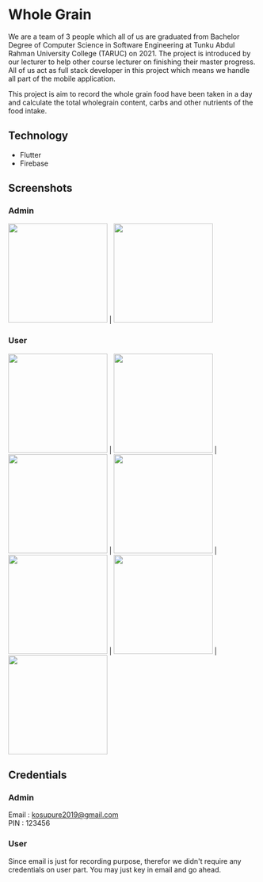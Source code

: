 # Whole Grain

We are a team of 3 people which all of us are graduated from Bachelor Degree of Computer Science in Software Engineering at Tunku Abdul Rahman University College (TARUC) on 2021. The project is introduced by our lecturer to help other course lecturer on finishing their master progress. All of us act as full stack developer in this project which means we handle all part of the mobile application.

This project is aim to record the whole grain food have been taken in a day and calculate the total wholegrain content, carbs and other nutrients  of the food intake. 

## Technology
- Flutter
- Firebase

## Screenshots
### Admin
<img src="https://user-images.githubusercontent.com/56577250/176698033-6457d4dc-6fd0-4060-a71b-5a01de179fee.jpg" width="200"/> |
<img src="https://user-images.githubusercontent.com/56577250/176698015-ae918c7b-5372-4181-89b6-be6e18004e3a.jpg" width="200"/>

### User
<img src="https://user-images.githubusercontent.com/56577250/176699061-957e7ee4-dfc5-4bff-848c-df0c825bd5a4.png" width="200"/> |
<img src="https://user-images.githubusercontent.com/56577250/176699093-ba7c3c2d-4848-4bf4-93ac-ff65edb4a35d.png" width="200"/> |
<img src="https://user-images.githubusercontent.com/56577250/176699069-c2ca4b8f-fdab-445c-86ba-09c91f3e2d10.png" width="200"/> |
<img src="https://user-images.githubusercontent.com/56577250/176699081-9a88adca-2a14-4379-a90b-28cdfafdc0c3.png" width="200"/> |
<img src="https://user-images.githubusercontent.com/56577250/176699086-e32923e7-8aa7-4add-84c9-75243a296584.png" width="200"/> |
<img src="https://user-images.githubusercontent.com/56577250/176699091-20e550cf-822d-404f-9d27-a6bca21998a2.png" width="200"/> |
<img src="https://user-images.githubusercontent.com/56577250/176699049-a3cd73bc-67c2-4c51-a506-98b479d36870.png" width="200"/>

## Credentials
### Admin
Email : kosupure2019@gmail.com<br/>
PIN : 123456

### User
Since email is just for recording purpose, therefor we didn't require any credentials on user part. You may just key in email and go ahead.
